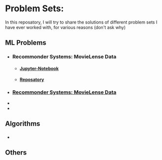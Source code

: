 # Problem Sets:
In this reposatory, I will try to share the solutions of different problem sets I have ever worked with, for various reasons (don't ask why)

## ML Problems
* ### Recommonder Systems: MovieLense Data
  * #### [Jupyter-Notebook](https://nbviewer.jupyter.org/github/nikeshbajaj/ProblemSets/blob/master/MovieLense/MovieLense-LatestSmallData.ipynb)
  * #### [Reposatory](https://github.com/Nikeshbajaj/ProblemSets/tree/master/MovieLense)
* ### [Recommonder Systems: MovieLense Data](https://nbviewer.jupyter.org/github/nikeshbajaj/ProblemSets/blob/master/MovieLense/MovieLense-LatestSmallData.ipynb)
*
*


## Algorithms
* ### 


## Others
